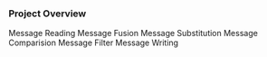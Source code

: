 ### Project Overview

 
Message Reading
Message Fusion
Message Substitution
Message Comparision
Message Filter
Message Writing


